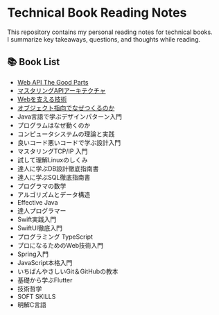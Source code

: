 # Technical Book Reading Notes

This repository contains my personal reading notes for technical books.  
I summarize key takeaways, questions, and thoughts while reading.

## 📚 Book List

- [Web API The Good Parts](books/WebApiTheGoodParts/README.md)
- [マスタリングAPIアーキテクチャ](books\MasteringApiArchitecture\README.md)
- [Webを支える技術](books/WebWoSasaeruGijutsu/README.md)
- [オブジェクト指向でなぜつくるのか](books\HowObjectsWork\README.md)
- Java言語で学ぶデザインパターン入門
- プログラムはなぜ動くのか
- コンピュータシステムの理論と実践
- 良いコード悪いコードで学ぶ設計入門
- マスタリングTCP/IP 入門
- 試して理解Linuxのしくみ
- 達人に学ぶDB設計徹底指南書
- 達人に学ぶSQL徹底指南書
- プログラマの数学
- アルゴリズムとデータ構造
- Effective Java
- 達人プログラマー
- Swift実践入門
- SwiftUI徹底入門
- プログラミング TypeScript
- プロになるためのWeb技術入門
- Spring入門
- JavaScript本格入門
- いちばんやさしいGit＆GitHubの教本
- 基礎から学ぶFlutter
- 技術哲学
- SOFT SKILLS
- 明解C言語

